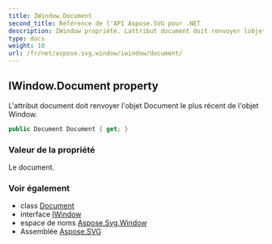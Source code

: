 ```yaml
---
title: IWindow.Document
second_title: Référence de l'API Aspose.SVG pour .NET
description: IWindow propriété. Lattribut document doit renvoyer lobjet Document le plus récent de lobjet Window.
type: docs
weight: 10
url: /fr/net/aspose.svg.window/iwindow/document/
---
```

## IWindow.Document property

L'attribut document doit renvoyer l'objet Document le plus récent de l'objet Window.

```csharp
public Document Document { get; }
```

### Valeur de la propriété

Le document.

### Voir également

* class [Document](../../../aspose.svg.dom/document/)
* interface [IWindow](../)
* espace de noms [Aspose.Svg.Window](../../iwindow/)
* Assemblée [Aspose.SVG](../../../)


